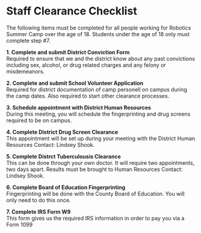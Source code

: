 
# Staff Clearance Checklist
The following items must be completed for all people working for Robotics Summer Camp over the age of 18. Students under the age of 18 only must complete step #7.

**1. Complete and submit District Conviction Form**  
Required to ensure that we and the district know about any past convictions including sex, alcohol, or drug related charges and any felony or misdemeanors.


**2. Complete and submit School Volunteer Application**  
Required for district documentation of camp personell on campus during the camp dates. Also required to start other clearance processes.


**3. Schedule appointment with District Human Resources**  
During this meeting, you will schedule the fingerprinting and drug screens required to be on campus.


**4. Complete District Drug Screen Clearance**  
This appointment will be set up during your meeting with the District Human 
Resources Contact: Lindsey Shook.


**5. Complete Distrct Tuberculousis Clearance**  
This can be done through your own doctor. It will require two appointments, two days apart. Results must be brought to Human Resources Contact: Lindsey Shook.


**6. Complete Board of Education Fingerprinting**  
Fingerprinting will be done with the County Board of Education. You will only need to do this once.


**7. Complete IRS Form W9**  
This form gives us the required IRS information in order to pay you via a Form 1099




